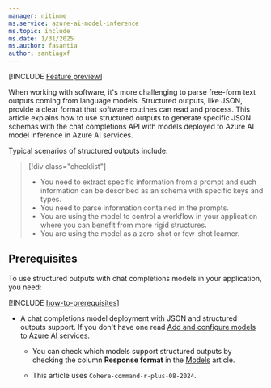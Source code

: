 ```yaml
---
manager: nitinme
ms.service: azure-ai-model-inference
ms.topic: include
ms.date: 1/31/2025
ms.author: fasantia
author: santiagxf
---
```


[!INCLUDE [Feature preview](~/reusable-content/ce-skilling/azure/includes/ai-studio/includes/feature-preview.md)]

When working with software, it's more challenging to parse free-form text outputs coming from language models. Structured outputs, like JSON, provide a clear format that software routines can read and process. This article explains how to use structured outputs to generate specific JSON schemas with the chat completions API with models deployed to Azure AI model inference in Azure AI services.

Typical scenarios of structured outputs include:

> [!div class="checklist"]
> * You need to extract specific information from a prompt and such information can be described as an schema with specific keys and types.
> * You need to parse information contained in the prompts.
> * You are using the model to control a workflow in your application where you can benefit from more rigid structures.
> * You are using the model as a zero-shot or few-shot learner.

## Prerequisites

To use structured outputs with chat completions models in your application, you need:

[!INCLUDE [how-to-prerequisites](../how-to-prerequisites.md)]

* A chat completions model deployment with JSON and structured outputs support. If you don't have one read [Add and configure models to Azure AI services](../../how-to/create-model-deployments.md).

    * You can check which models support structured outputs by checking the column **Response format** in the [Models](../../concepts/models.md) article.

    * This article uses `Cohere-command-r-plus-08-2024`.